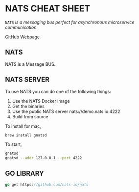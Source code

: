 # NATS CHEAT SHEET

`NATS` _is a messaging bus perfect for asynchronous microservice communication._

[GitHub Webpage](https://jeffdecola.github.io/my-cheat-sheets/)

## NATS

NATS is a Message BUS.

## NATS SERVER

To use NATS you can do one of the following things:

1. Use the NATS Docker image
1. Get the binaries
1. Use the public NATS server nats://demo.nats.io:4222
1. Build from source

To install for mac,

```bash
brew install gnatsd
```

To start,

```bash
gnatsd
gnatsd --addr 127.0.0.1 --port 4222
```

## GO LIBRARY

```go
go get https://github.com/nats-io/nats
```

